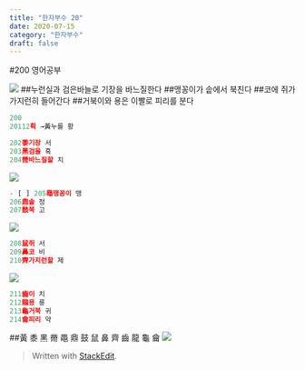 ```yaml
---
title: "한자부수 20"
date: 2020-07-15
category: "한자부수"
draft: false
---
```

#200 영어공부

![](https://i.ibb.co/NVL9xqL/Screen-Shot-2020-07-15-at-10-26-30-AM.png)
##누런실과 검은바늘로 기장을 바느질한다
##맹꽁이가 솥에서 북친다
##코에 쥐가 가지런히 들어간다
##거북이와 용은 이빨로 피리를 분다

```js
200
20112획 →黃누를 황

202黍기장 서
203黑검을 흑
204黹바느질할 치
```
![](https://i.ibb.co/PjTjbYD/Screen-Shot-2020-07-16-at-12-34-42-PM.png)
```js
- [ ] 205黽맹꽁이 맹
206鼎솥 정
207鼓북 고
```
![](https://i.ibb.co/wShWb2K/Screen-Shot-2020-07-16-at-12-35-36-PM.png)
```js
208鼠쥐 서
209鼻코 비
210齊가지런할 제
```
![](https://i.ibb.co/16c6k6m/Screen-Shot-2020-07-16-at-12-37-07-PM.png)
```js
211齒이 치
212龍용 룡
213龜거북 귀
214龠피리 약
```
##黃 黍 黑 黹 黽 鼎 鼓 鼠 鼻 齊 齒 龍 龜 龠
![](https://i.ibb.co/YtMDpMJ/200.png)

> Written with [StackEdit](https://stackedit.io/).
<!--stackedit_data:
eyJoaXN0b3J5IjpbLTcwMTIxMzU3NywtMTM3NDU2NTQsNjg3ND
M4Mzg0LC0xNDQ2NDU2NzA3XX0=
-->